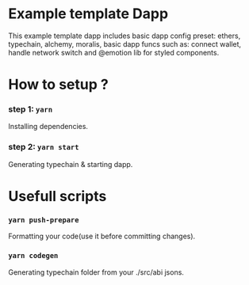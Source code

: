 # Example template Dapp 
This example template dapp includes basic dapp config preset:
    ethers,
    typechain,
    alchemy,
    moralis,
basic dapp funcs such as:
    connect wallet,
    handle network switch
and @emotion lib for styled components.

# How to setup ? 

### step 1: `yarn`
Installing dependencies.
### step 2: `yarn start`
Generating typechain & starting dapp.

# Usefull scripts 

### `yarn push-prepare`
Formatting your code(use it before committing changes).
### `yarn codegen`
Generating typechain folder from your ./src/abi jsons.


